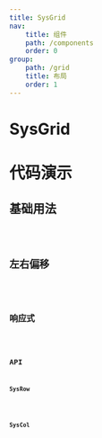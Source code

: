 ```yaml
---
title: SysGrid
nav:
    title: 组件
    path: /components
    order: 0
group:
    path: /grid
    title: 布局
    order: 1
---
```


# SysGrid

# 代码演示



## 基础用法
<code src="./demo/base.tsx">


## 左右偏移
<code src="./demo/offset.tsx">

## 响应式
<code src="./demo/meta.tsx">


## API

### SysRow

<API src="./SysRow.tsx" hideTitle ></API>

### SysCol
<API src="./SysCol.tsx" hideTitle></API>
